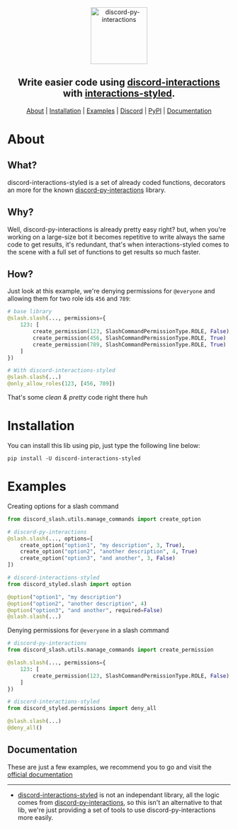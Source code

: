 <div align="center">
    <a><img src="https://cdn.discordapp.com/attachments/875651719088984125/875884861926285364/logo.gif" alt="discord-py-interactions" height="128"></a>
    <h2>Write easier code using <a href="https://github.com/discord-py-interactions/discord-py-interactions">discord-interactions</a> with <a href="https://github.com/discord-styled/discord-interactions-styled">interactions-styled</a>.</h2>
</div>

<p align="center">
    <a href="#about">About</a> |
    <a href="#installation">Installation</a> |
    <a href="#examples">Examples</a> |
    <a href="https://discord.gg/kNYjuz2Jjv">Discord</a> |
    <a href="https://pypi.org/project/discord-interactions-styled/">PyPI</a> |
    <a href="https://discord-styled.github.io/">Documentation</a>
</p>

# About
## What?
discord-interactions-styled is a set of already coded functions, decorators an more for the known <a href="https://github.com/discord-py-interactions/discord-py-interactions">discord-py-interactions</a> library.

## Why?
Well, discord-py-interactions is already pretty easy right? but, when you're working on a large-size bot it becomes repetitive to write always the same code to get results, it's redundant, that's when interactions-styled comes to the scene with a full set of functions to get results so much faster.

## How?
Just look at this example, we're denying permissions for `@everyone` and allowing them for two role ids `456` and `789`:
```py
# base library
@slash.slash(..., permissions={
    123: [
        create_permission(123, SlashCommandPermissionType.ROLE, False),
        create_permission(456, SlashCommandPermissionType.ROLE, True)
        create_permission(789, SlashCommandPermissionType.ROLE, True)
    ]
})

# With discord-interactions-styled
@slash.slash(...)
@only_allow_roles(123, [456, 789])

```
That's some *clean & pretty* code right there huh

# Installation
You can install this lib using pip, just type the following line below:

`pip install -U discord-interactions-styled`

# Examples
Creating options for a slash command
```py
from discord_slash.utils.manage_commands import create_option

# discord-py-interactions
@slash.slash(..., options=[
    create_option("option1", "my description", 3, True),
    create_option("option2", "another description", 4, True)
    create_option("option3", "and another", 3, False)
])

# discord-interactions-styled
from discord_styled.slash import option

@option("option1", "my description")
@option("option2", "another description", 4)
@option("option3", "and another", required=False)
@slash.slash(...)

```

Denying permissions for `@everyone` in a slash command
```py
# discord-py-interactions
from discord_slash.utils.manage_commands import create_permission

@slash.slash(..., permissions={
    123: [
        create_permission(123, SlashCommandPermissionType.ROLE, False)
    ]
})

# discord-interactions-styled
from discord_styled.permissions import deny_all

@slash.slash(...)
@deny_all()
```

## Documentation
These are just a few examples, we recommend you to go and visit the [official documentation](https://discord-styled.github.io/)

--------

- <a href="https://github.com/discord-styled/discord-interactions-styled">discord-interactions-styled</a> is not an independant library, all the logic comes from <a href="https://github.com/discord-py-interactions/discord-py-interactions">discord-py-interactions</a>, so this isn't an alternative to that lib, we're just providing a set of tools to use discord-py-interactions more easily.